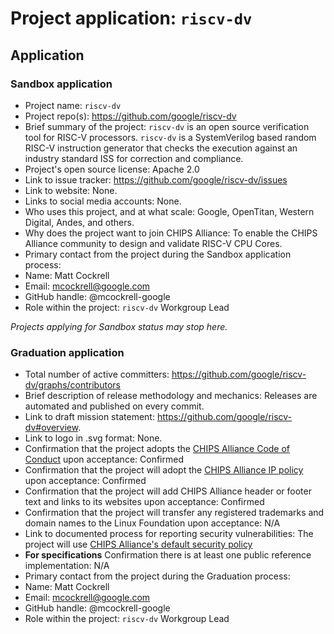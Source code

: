 # Project application: `riscv-dv`

## Application

### Sandbox application

* Project name: `riscv-dv`
* Project repo(s): https://github.com/google/riscv-dv
* Brief summary of the project: `riscv-dv` is an open source verification tool for RISC-V processors. `riscv-dv` is a SystemVerilog based random RISC-V instruction generator that checks the execution against an industry standard ISS for correction and compliance.
* Project's open source license: Apache 2.0
* Link to issue tracker: https://github.com/google/riscv-dv/issues
* Link to website: None.
* Links to social media accounts: None.
* Who uses this project, and at what scale: Google, OpenTitan, Western Digital, Andes, and others.
* Why does the project want to join CHIPS Alliance: To enable the CHIPS Alliance community to design and validate RISC-V CPU Cores.
* Primary contact from the project during the Sandbox application process:
 * Name: Matt Cockrell
 * Email: mcockrell@google.com
 * GitHub handle: @mcockrell-google
 * Role within the project: `riscv-dv` Workgroup Lead

*Projects applying for Sandbox status may stop here.*

### Graduation application

* Total number of active committers: https://github.com/google/riscv-dv/graphs/contributors
* Brief description of release methodology and mechanics: Releases are automated and published on every commit.
* Link to draft mission statement: https://github.com/google/riscv-dv#overview.
* Link to logo in .svg format: None.
* Confirmation that the project adopts the [CHIPS Alliance Code of Conduct](https://lfprojects.org/policies/code-of-conduct/) upon acceptance: Confirmed
* Confirmation that the project will adopt the [CHIPS Alliance IP policy](https://technical-charter.chipsalliance.org) upon acceptance: Confirmed
* Confirmation that the project will add CHIPS Alliance header or footer text and links to its websites upon acceptance: Confirmed
* Confirmation that the project will transfer any registered trademarks and domain names to the Linux Foundation upon acceptance: N/A
* Link to documented process for reporting security vulnerabilities: The project will use [CHIPS Alliance's default security policy](https://github.com/chipsalliance/tsc#reporting-security-vulnerabilities)
* **For specifications** Confirmation there is at least one public reference implementation: N/A
* Primary contact from the project during the Graduation process:
 * Name: Matt Cockrell
 * Email: mcockrell@google.com
 * GitHub handle: @mcockrell-google
 * Role within the project: `riscv-dv` Workgroup Lead
